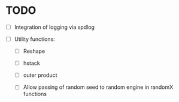 # TODO

-[ ] Integration of logging via spdlog

-[ ] Utility functions:

    -[ ] Reshape
     
    -[ ] hstack
     
    -[ ] outer product
  
    -[ ] Allow passing of random seed to random engine in randomX functions
